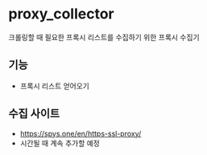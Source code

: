 # proxy_collector
크롤링할 때 필요한 프록시 리스트를 수집하기 위한 프록시 수집기


## 기능
- 프록시 리스트 얻어오기

## 수집 사이트
- https://spys.one/en/https-ssl-proxy/
- 시간될 때 계속 추가할 예정
